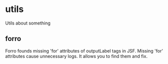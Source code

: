 utils
=====

Utils about something

forro
-----
Forro founds missing 'for' attributes of outputLabel tags in JSF. Missing 'for' attributes cause unnecessary logs. It allows you to find them and fix.
